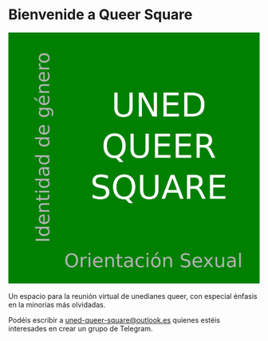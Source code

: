 # Bienvenide a Queer Square

![UNED QUEER SQUARE, orientación sexual, identidad de género](/Q2.png?raw=true "UNED Queer Square")

Un espacio para la reunión virtual de unedianes queer, con especial énfasis en la minorías más olvidadas.

Podéis escribir a uned-queer-square@outlook.es quienes estéis interesades en crear un grupo de Telegram.
